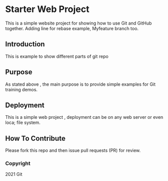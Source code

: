 # Starter Web Project

This is a simple website project for showing how to use Git and GitHub together. Adding line for rebase example, Myfeature branch too.

## Introduction
This is example to show different parts of git repo

## Purpose
As stated above , the main purpose is to provide simple examples for Git training demos.

## Deployment
This is a simple web project , deployment can be on any web server or even loca; file system.

## How To Contribute
Please fork this repo and then issue pull requests (PR) for review. 

### Copyright
2021 Git